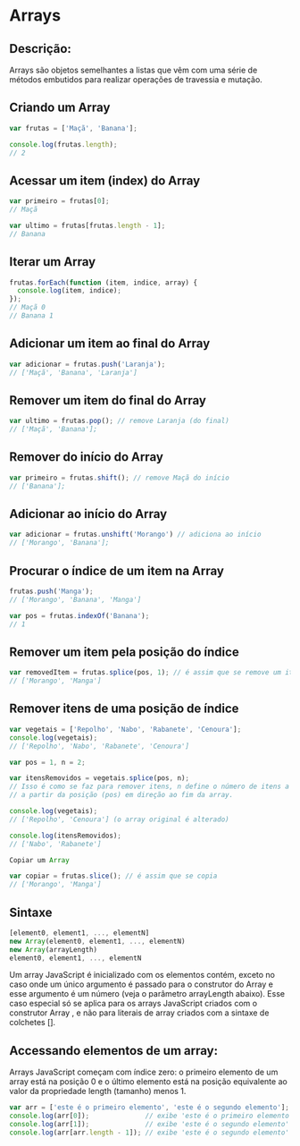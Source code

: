 # **Arrays**

## Descrição:
Arrays são objetos semelhantes a listas que vêm com uma série de métodos embutidos para realizar operações de travessia e mutação.

## Criando um Array

~~~javascript
var frutas = ['Maçã', 'Banana'];

console.log(frutas.length);
// 2
~~~

## Acessar um item (index) do Array

~~~javascript
var primeiro = frutas[0];
// Maçã

var ultimo = frutas[frutas.length - 1];
// Banana
~~~

## Iterar um Array

~~~javascript
frutas.forEach(function (item, indice, array) {
  console.log(item, indice);
});
// Maçã 0
// Banana 1
~~~

## Adicionar um item ao final do Array

~~~javascript
var adicionar = frutas.push('Laranja');
// ['Maçã', 'Banana', 'Laranja']
~~~

## Remover um item do final do Array

~~~javascript
var ultimo = frutas.pop(); // remove Laranja (do final)
// ['Maçã', 'Banana'];
~~~

## Remover do início do Array

~~~javascript
var primeiro = frutas.shift(); // remove Maçã do início
// ['Banana'];
~~~

## Adicionar ao início do Array

~~~javascript
var adicionar = frutas.unshift('Morango') // adiciona ao início
// ['Morango', 'Banana'];
~~~

## Procurar o índice de um item na Array

~~~javascript
frutas.push('Manga');
// ['Morango', 'Banana', 'Manga']

var pos = frutas.indexOf('Banana');
// 1
~~~

## Remover um item pela posição do índice

~~~javascript
var removedItem = frutas.splice(pos, 1); // é assim que se remove um item
// ['Morango', 'Manga']
~~~

## Remover itens de uma posição de índice

~~~javascript
var vegetais = ['Repolho', 'Nabo', 'Rabanete', 'Cenoura'];
console.log(vegetais);
// ['Repolho', 'Nabo', 'Rabanete', 'Cenoura']

var pos = 1, n = 2;

var itensRemovidos = vegetais.splice(pos, n);
// Isso é como se faz para remover itens, n define o número de itens a se remover,
// a partir da posição (pos) em direção ao fim da array.

console.log(vegetais);
// ['Repolho', 'Cenoura'] (o array original é alterado)

console.log(itensRemovidos);
// ['Nabo', 'Rabanete']

Copiar um Array

var copiar = frutas.slice(); // é assim que se copia
// ['Morango', 'Manga']
~~~ 

## Sintaxe

~~~javascript
[element0, element1, ..., elementN]
new Array(element0, element1, ..., elementN)
new Array(arrayLength)
element0, element1, ..., elementN
~~~

Um array JavaScript é inicializado com os elementos contém, exceto no caso onde um único argumento é passado para o construtor do Array e esse argumento é um número (veja o parâmetro arrayLength abaixo). Esse caso especial só se aplica para os arrays JavaScript criados com o construtor Array , e não para literais de array criados com a sintaxe de colchetes [].

## Accessando elementos de um array:
Arrays JavaScript começam com índice zero: o primeiro elemento de um array está na posição 0 e o último elemento está na  posição equivalente ao valor da propriedade length (tamanho) menos 1.

~~~javascript
var arr = ['este é o primeiro elemento', 'este é o segundo elemento'];
console.log(arr[0]);              // exibe 'este é o primeiro elemento'
console.log(arr[1]);              // exibe 'este é o segundo elemento'
console.log(arr[arr.length - 1]); // exibe 'este é o segundo elemento'
~~~